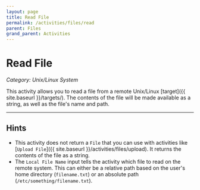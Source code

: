```yaml
---
layout: page
title: Read File
permalink: /activities/files/read
parent: Files
grand_parent: Activities
---
```


# Read File
_Category: Unix/Linux System_

This activity allows you to read a file from a remote Unix/Linux [target]({{ site.baseurl }}/targets/). The contents of the file will be made available as a string, as well as the file's name and path.

---

## Hints
* This activity does not return a `File` that you can use with activities like [`Upload File`]({{ site.baseurl }}/activities/files/upload). It returns the contents of the file as a string.
* The `Local File Name` input tells the activity which file to read on the remote system. This can either be a relative path based on the user's home directory (`filename.txt`) or an absolute path (`/etc/something/filename.txt`).